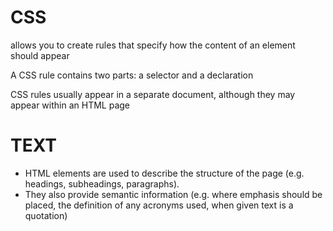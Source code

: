 # CSS 
allows you to create rules that specify how the content of 
an element should appear

A CSS rule contains two parts: a selector and a declaration

CSS rules usually appear in a separate document, although they may appear within an HTML page


# TEXT
<ul> 
<li>HTML elements are used to describe the structure of 
the page (e.g. headings, subheadings, paragraphs).</li>

<li> They also provide semantic information (e.g. where 
emphasis should be placed, the definition of any 
acronyms used, when given text is a quotation)</li>